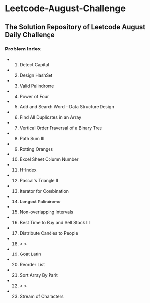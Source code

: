 # Leetcode-August-Challenge  

## The Solution Repository of Leetcode August Daily Challenge  

### Problem Index  

* 01) Detect Capital  
* 02) Design HashSet 
* 03) Valid Palindrome
* 04) Power of Four
* 05) Add and Search Word - Data Structure Design
* 06) Find All Duplicates in an Array
* 07) Vertical Order Traversal of a Binary Tree 
* 08) Path Sum III
* 09) Rotting Oranges
* 10) Excel Sheet Column Number
* 11) H-Index
* 12) Pascal's Triangle II
* 13) Iterator for Combination
* 14) Longest Palindrome
* 15) Non-overlapping Intervals
* 16) Best Time to Buy and Sell Stock III
* 17) Distribute Candies to People
* 18) < >
* 19) Goat Latin
* 20) Reorder List
* 21) Sort Array By Parit
* 22) < >
* 23) Stream of Characters

